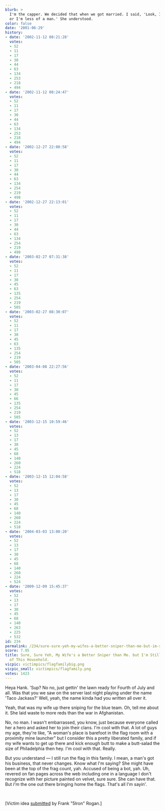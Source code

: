 ```yaml
---
blurb: >
  I'm the capper. We decided that when we got married. I said, 'Look, I gotta be capping
  or I'm less of a man.' She understood.
color: false
date: '2001-06-29'
history:
- date: '2002-11-12 08:21:28'
  votes:
  - 52
  - 11
  - 17
  - 30
  - 44
  - 63
  - 134
  - 253
  - 218
  - 494
- date: '2002-11-12 08:24:47'
  votes:
  - 52
  - 11
  - 17
  - 30
  - 44
  - 63
  - 134
  - 253
  - 218
  - 494
- date: '2002-12-27 22:08:58'
  votes:
  - 52
  - 11
  - 17
  - 30
  - 44
  - 63
  - 134
  - 254
  - 219
  - 498
- date: '2002-12-27 22:13:01'
  votes:
  - 52
  - 11
  - 17
  - 30
  - 44
  - 63
  - 134
  - 254
  - 219
  - 498
- date: '2003-02-27 07:31:38'
  votes:
  - 52
  - 11
  - 17
  - 30
  - 45
  - 63
  - 135
  - 254
  - 219
  - 505
- date: '2003-02-27 08:30:07'
  votes:
  - 52
  - 11
  - 17
  - 30
  - 45
  - 63
  - 135
  - 254
  - 219
  - 505
- date: '2003-04-08 22:27:56'
  votes:
  - 52
  - 11
  - 17
  - 30
  - 45
  - 66
  - 135
  - 254
  - 219
  - 505
- date: '2003-12-15 10:59:46'
  votes:
  - 52
  - 13
  - 17
  - 30
  - 45
  - 68
  - 140
  - 260
  - 224
  - 518
- date: '2003-12-15 12:04:58'
  votes:
  - 52
  - 13
  - 17
  - 30
  - 45
  - 68
  - 140
  - 260
  - 224
  - 518
- date: '2004-03-03 13:00:20'
  votes:
  - 52
  - 13
  - 17
  - 30
  - 45
  - 68
  - 140
  - 260
  - 224
  - 524
- date: '2009-12-09 15:45:37'
  votes:
  - 52
  - 13
  - 17
  - 30
  - 45
  - 68
  - 140
  - 263
  - 225
  - 532
id: 234
permalink: /234/sure-sure-yeh-my-wifes-a-better-sniper-than-me-but-im-still-the-flagrunner-of-this-household/
score: 7.95
title: Sure, Sure Yeh, My Wife's a Better Sniper than Me. but I'm Still the Flag-runner
  of This Household.
vicpic: victimpics/flagfamilybig.png
vicpic_small: victimpics/flagfamily.png
votes: 1423
---
```


Heya Hank. 'Sup? No no, just gettin' the lawn ready for Fourth of July
and all. Was that you we saw on the server last night playing under the
name 'Taco Jackass?' Well, yeah, the name kinda had you written all over
it.

Yeah, that was my wife up there sniping for the blue team. Oh, tell me
about it. She laid waste to more reds than the war in Afghanistan.

No, no man. I wasn't embarrassed, you know, just because everyone called
her a hero and asked her to join their clans. I'm cool with that. A lot
of guys my age, they're like, "A woman's place is barefoot in the flag
room with a proximity mine launcher" but I consider this a pretty
liberated family, and if my wife wants to get up there and kick enough
butt to make a butt-salad the size of Philadelphia then hey. I'm cool
with that. Really.

But you understand — I still run the flag in this family. I mean, a
man's got his business, that never changes. Know what I'm saying? She
might have been at the top of the frag count, yah. Accused of being a
bot, yah. Uh, revered on fan pages across the web including one in a
language I don't recognize with her picture painted on velvet, sure
sure. She can have that. But *I'm* the one out there bringing home the
flags. That's all I'm sayin'.

&nbsp;

\[Victim idea [submitted](mailto:feedback@gamespy.com) by Frank "5Iron"
Rogan.\]